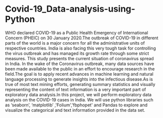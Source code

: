 # Covid-19_Data-analysis-using-Python
WHO declared COVID-19 as a Public Health Emergency of International Concern (PHEIC) on 30 January 2020.The outbreak of 
COVID-19 in different parts of the world is a major concern for all the administrative units of respective countries. 
India is also facing this very tough task for controlling the virus outbreak and has managed its growth rate through some 
strict measures. This study presents the current situation of coronavirus spread in India. In the wake of the Coronavirus 
outbreak, many data sources have been made available to the public in an effort to encourage research in the field.The goal
is to apply recent advances in machine learning and natural language processing to generate insights into the infectious 
disease.As is true of most text mining efforts, generating summary statistics and visually representing the content of text
information is a very important part of exploratory data analysis.In this project, we will perform exploratory data analysis
on the COVID-19 cases in India. We will use python libraries such as ‘seaborn’, ‘matplotlib’ ,'Folium','fbphopet' and Pandas to explore and visualize the 
categorical and text information provided in the data set.
